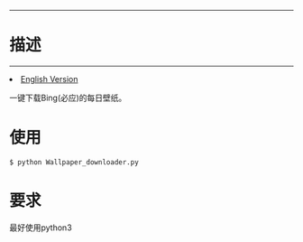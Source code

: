 -------------
# 描述 #
-------------
<li><a href="README.md">English Version</a></li>

一键下载Bing(必应)的每日壁纸。

# 使用 #
	$ python Wallpaper_downloader.py

# 要求 #
最好使用python3
